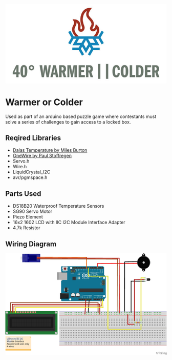 ![alt text](warmer-colder-logo.jpg "40 degrees Warmer or colder")

# Warmer or Colder
Used as part of an arduino based puzzle game where contestants must solve a series of challenges to gain access to a locked box. 

## Reqired Libraries
* [Dalas Temperature by Miles Burton](https://www.arduinolibraries.info/libraries/dallas-temperature)
* [OneWire by Paul Stoffregen](https://github.com/PaulStoffregen/OneWire)
* Servo.h
* Wire.h
* LiquidCrystal_I2C
* avr/pgmspace.h

## Parts Used
* DS18B20 Waterproof Temperature Sensors
* SG90 Servo Motor
* Piezo Element
* 16x2 1602 LCD with IIC I2C Module Interface Adapter
* 4.7k Resistor

## Wiring Diagram
![alt text](wiring_diagram_bb.jpg "Wiring Diagram")